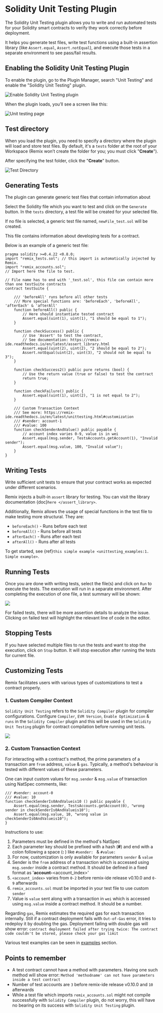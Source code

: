 # Solidity Unit Testing Plugin

The Solidity Unit Testing plugin allows you to write and run automated tests for your Solidity smart contracts to verify they work correctly before deployment.

It helps you generate test files, write test functions using a built-in assertion library (like `Assert.equal`, `Assert.notEqual`), and execute those tests in a separate environment to see pass/fail results.

## Enabling the Solidity Unit Testing Plugin

To enable the plugin, go to the Plugin Manager, search "Unit Testing" and enable the "Solidity Unit Testing" plugin.

![Enable Solidity Unit Testing plugin](images/unit-testing/activate-test-plugin.gif)

When the plugin loads, you’ll see a screen like this:

![Unit testing page](images/unit-testing/a-unit-testing-feature.png)

## Test directory

When you load the plugin, you need to specify a directory where the plugin will load and store test files. By default, it's a `tests` folder at the root of your Workspace (Remix won’t create the folder for you; you must click "**Create**").

After specifying the test folder, click the "**Create**" button.

![Test Directory](images/unit-testing/a-unit-testing-test-directory.png)

## Generating Tests

The plugin can generate generic test files that contain information about

Select the Solidity file which you want to test and click on the `Generate` button. In the `tests` directory, a test file will be created for your selected file.

If no file is selected, a generic test file named, `newFile_test.sol` will be created.

This file contains information about developing tests for a contract.

Below is an example of a generic test file:

```Solidity
pragma solidity >=0.4.22 <0.8.0;
import "remix_tests.sol"; // this import is automatically injected by Remix.
import "remix_accounts.sol";
// Import here the file to test.

// File name has to end with '_test.sol', this file can contain more than one testSuite contracts
contract testSuite {

    /// 'beforeAll' runs before all other tests
    /// More special functions are: 'beforeEach', 'beforeAll', 'afterEach' & 'afterAll'
    function beforeAll() public {
        // Here should instantiate tested contract
        Assert.equal(uint(1), uint(1), "1 should be equal to 1");
    }

    function checkSuccess() public {
        // Use 'Assert' to test the contract,
        // See documentation: https://remix-ide.readthedocs.io/en/latest/assert_library.html
        Assert.equal(uint(2), uint(2), "2 should be equal to 2");
        Assert.notEqual(uint(2), uint(3), "2 should not be equal to 3");
    }

    function checkSuccess2() public pure returns (bool) {
        // Use the return value (true or false) to test the contract
        return true;
    }

    function checkFailure() public {
        Assert.equal(uint(1), uint(2), "1 is not equal to 2");
    }

    /// Custom Transaction Context
    /// See more: https://remix-ide.readthedocs.io/en/latest/unittesting.html#customization
    /// #sender: account-1
    /// #value: 100
    function checkSenderAndValue() public payable {
        // account index varies 0-9, value is in wei
        Assert.equal(msg.sender, TestsAccounts.getAccount(1), "Invalid sender");
        Assert.equal(msg.value, 100, "Invalid value");
    }
}
```

## Writing Tests

Write sufficient unit tests to ensure that your contract works as expected under different scenarios.

Remix injects a built-in `assert` library for testing. You can visit the library documentation {doc}`here </assert_library>`.

Additionally, Remix allows the usage of special functions in the test file to make testing more structural. They are:

- `beforeEach()` - Runs before each test
- `beforeAll()` - Runs before all tests
- `afterEach()` - Runs after each test
- `afterAll()` - Runs after all tests

To get started, see {ref}`this simple example <unittesting_examples:1. Simple example>`.

## Running Tests

Once you are done with writing tests, select the file(s) and click on `Run` to execute the tests. The execution will run in a separate environment. After completing the execution of one file, a test summary will be shown:

![](images/unit-testing/a-unit-testing-run-result.png)

For failed tests, there will be more assertion details to analyze the issue. Clicking on failed test will highlight the relevant line of code in the editor.

## Stopping Tests

If you have selected multiple files to run the tests and want to stop the execution, click on `Stop` button. It will stop execution after running the tests for current file.

## Customizing Tests

Remix facilitates users with various types of customizations to test a contract properly.

### 1. Custom Compiler Context

`Solidity Unit Testing` refers to the `Solidity Compiler` plugin for compiler configurations. Configure `Compiler`, `EVM Version`, `Enable Optimization` & `runs` in the `Solidity Compiler` plugin and this will be used in the `Solidity Unit Testing` plugin for contract compilation before running unit tests.

![](images/unit-testing/a-unit-testing-custom-compiler-config.png)

### 2. Custom Transaction Context

For interacting with a contract's method, the prime parameters of a transaction are `from` address, `value` & `gas`. Typically, a method's behaviour is tested with different values of these parameters.

One can input custom values for `msg.sender` & `msg.value` of transaction using NatSpec comments, like:

```Solidity
/// #sender: account-0
/// #value: 10
function checkSenderIs0AndValueis10 () public payable {
    Assert.equal(msg.sender, TestsAccounts.getAccount(0), "wrong sender in checkSenderIs0AndValueis10");
    Assert.equal(msg.value, 10, "wrong value in checkSenderIs0AndValueis10");
}
```

Instructions to use:

1. Parameters must be defined in the method's NatSpec
2. Each parameter key should be prefixed with a hash (**#**) and end with a colon following a space (**:&nbsp;**) like `#sender: ` & `#value: `
3. For now, customization is only available for parameters `sender` & `value`
4. Sender is the `from` address of a transaction which is accessed using `msg.sender` inside a contract method. It should be defined in a fixed format as '**account-**<account_index>'
5. `<account_index>` varies from `0-2` before remix-ide release v0.10.0 and `0-9` afterwards
6. `remix_accounts.sol` must be imported in your test file to use custom `sender`
7. Value is `value` sent along with a transaction in `wei` which is accessed using `msg.value` inside a contract method. It should be a number.

Regarding `gas`, Remix estimates the required gas for each transaction internally. Still if a contract deployment fails with `Out-of-Gas` error, it tries to redeploy it by doubling the gas. Deployment failing with double gas will show error: `contract deployment failed after trying twice: The contract code couldn't be stored, please check your gas limit`

Various test examples can be seen in [examples](https://remix-ide.readthedocs.io/en/latest/unittesting_examples.html) section.

## Points to remember

- A test contract cannot have a method with parameters. Having one such method will show error: `Method 'methodname' can not have parameters inside a test contract`
- Number of test accounts are `3` before remix-ide release v0.10.0 and `10` afterwards
- While a test file which imports `remix_accounts.sol` might not compile successfully with `Solidity Compiler` plugin, do not worry, this will have no bearing on its success with `Solidity Unit Testing` plugin.

